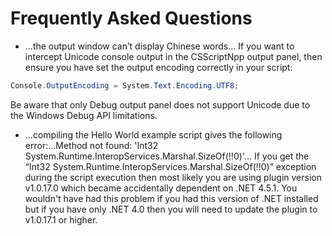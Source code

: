 # Frequently Asked Questions

* ...the output window can’t display Chinese words...
If you want to intercept Unicode console output in the CSScriptNpp output panel, then ensure you have set the output encoding correctly in your script:
```c#
Console.OutputEncoding = System.Text.Encoding.UTF8;
```
Be aware that only Debug output panel does not support Unicode due to the Windows Debug API limitations. 

* ...compiling the Hello World example script gives the following error:...Method not found: 'Int32 System.Runtime.InteropServices.Marshal.SizeOf(!!0)'...
If you get the “Int32 System.Runtime.InteropServices.Marshal.SizeOf(!!0)” exception during the script execution then most likely you are using plugin version v1.0.17.0 which became accidentally dependent on .NET 4.5.1. 
You wouldn't have had this problem if you had this version of .NET installed but if you have only .NET 4.0 then you will need to update the plugin to v1.0.17.1 or higher.
